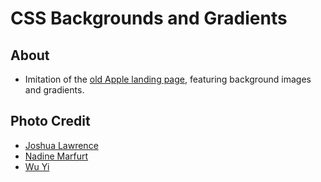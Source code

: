 # CSS Backgrounds and Gradients

## About
* Imitation of the [old Apple landing page](https://web.archive.org/web/20140301004610/http://www.apple.com/), featuring background images and gradients.

## Photo Credit

* [Joshua Lawrence](https://unsplash.com/@orangetiephotography)
* [Nadine Marfurt](https://unsplash.com/@nadine3)
* [Wu Yi](https://unsplash.com/@takeshi2)